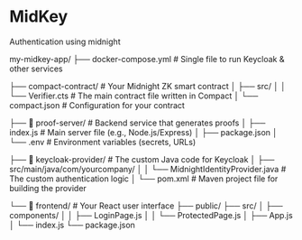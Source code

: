 # MidKey
Authentication using midnight 

my-midkey-app/
├── docker-compose.yml         # Single file to run Keycloak & other services

├── compact-contract/          # Your Midnight ZK smart contract
│   ├── src/
│   │   └── Verifier.cts         # The main contract file written in Compact
│   └── compact.json             # Configuration for your contract

├── 📁 proof-server/              # Backend service that generates proofs
│   ├── index.js                 # Main server file (e.g., Node.js/Express)
│   ├── package.json
│   └── .env                     # Environment variables (secrets, URLs)

├── 📁 keycloak-provider/         # The custom Java code for Keycloak
│   ├── src/main/java/com/yourcompany/
│   │   └── MidnightIdentityProvider.java # The custom authentication logic
│   └── pom.xml                    # Maven project file for building the provider

└── 📁 frontend/                  # Your React user interface
    ├── public/
    ├── src/
    │   ├── components/
    │   │   ├── LoginPage.js
    │   │   └── ProtectedPage.js
    │   ├── App.js
    │   └── index.js
    └── package.json